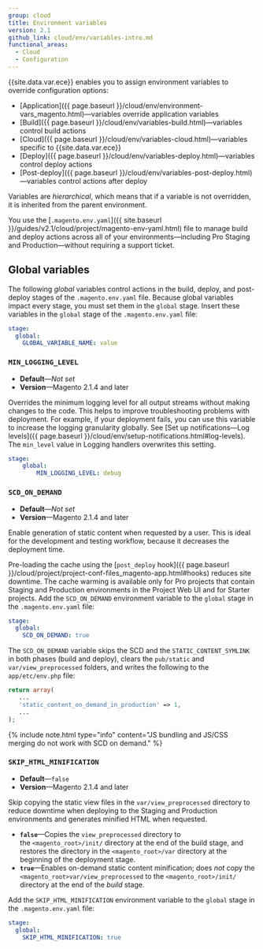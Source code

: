 ```yaml
---
group: cloud
title: Environment variables
version: 2.1
github_link: cloud/env/variables-intro.md
functional_areas:
  - Cloud
  - Configuration
---
```


{{site.data.var.ece}} enables you to assign environment variables to override configuration options:

-   [Application]({{ page.baseurl }}/cloud/env/environment-vars_magento.html)—variables override application variables
-   [Build]({{ page.baseurl }}/cloud/env/variables-build.html)—variables control build actions
-   [Cloud]({{ page.baseurl }}/cloud/env/variables-cloud.html)—variables specific to {{site.data.var.ece}}
-   [Deploy]({{ page.baseurl }}/cloud/env/variables-deploy.html)—variables control deploy actions
-   [Post-deploy]({{ page.baseurl }}/cloud/env/variables-post-deploy.html)—variables control actions after deploy

Variables are _hierarchical_, which means that if a variable is not overridden, it is inherited from the parent environment.

You use the [`.magento.env.yaml`]({{ site.baseurl }}/guides/v2.1/cloud/project/magento-env-yaml.html) file to manage build and deploy actions across all of your environments—including Pro Staging and Production—without requiring a support ticket.

## Global variables
The following _global_ variables control actions in the build, deploy, and post-deploy stages of the `.magento.env.yaml` file. Because global variables impact every stage, you must set them in the `global` stage. Insert these variables in the `global` stage of the `.magento.env.yaml` file:

```yaml
stage:
  global:
    GLOBAL_VARIABLE_NAME: value
```
### `MIN_LOGGING_LEVEL`

-  **Default**—_Not set_
-  **Version**—Magento 2.1.4 and later

Overrides the minimum logging level for all output streams without making changes to the code. This helps to improve troubleshooting problems with deployment. For example, if your deployment fails, you can use this variable to increase the logging granularity globally. See [Set up notifications—Log levels]({{ page.baseurl }}/cloud/env/setup-notifications.html#log-levels). The `min_level` value in Logging handlers overwrites this setting.

```yaml
stage:
    global:
        MIN_LOGGING_LEVEL: debug
```
### `SCD_ON_DEMAND`

-  **Default**—_Not set_
-  **Version**—Magento 2.1.4 and later

Enable generation of static content when requested by a user. This is ideal for the development and testing workflow, because it decreases the deployment time.

Pre-loading the cache using the [`post_deploy` hook]({{ page.baseurl }}/cloud/project/project-conf-files_magento-app.html#hooks) reduces site downtime. The cache warming is available only for Pro projects that contain Staging and Production environments in the Project Web UI and for Starter projects. Add the `SCD_ON_DEMAND` environment variable to the `global` stage in the `.magento.env.yaml` file:

```yaml
stage:
  global:
    SCD_ON_DEMAND: true
```

The `SCD_ON_DEMAND` variable skips the SCD and the `STATIC_CONTENT_SYMLINK` in both phases (build and deploy), clears the `pub/static` and `var/view_preprocessed` folders, and writes the following to the `app/etc/env.php` file:

```php
return array(
   ...
   'static_content_on_demand_in_production' => 1,
   ...
);
```

{% include note.html type="info" content="JS bundling and JS/CSS merging do not work with SCD on demand." %}

### `SKIP_HTML_MINIFICATION`

-  **Default**—`false`
-  **Version**—Magento 2.1.4 and later

Skip copying the static view files in the `var/view_preprocessed` directory to reduce downtime when deploying to the Staging and Production environments and generates minified HTML when requested.

-   **`false`**—Copies the `view_preprocessed` directory to the `<magento_root>/init/` directory at the end of the build stage, and restores the directory in the `<magento_root>/var` directory at the beginning of the deployment stage.
-   **`true`**—Enables on-demand static content minification; does *not* copy the `<magento_root>var/view_preprocessed` to the `<magento_root>/init/` directory at the end of the _build_ stage.

Add the `SKIP_HTML_MINIFICATION` environment variable to the `global` stage in the `.magento.env.yaml` file:

```yaml
stage:
  global:
    SKIP_HTML_MINIFICATION: true
```